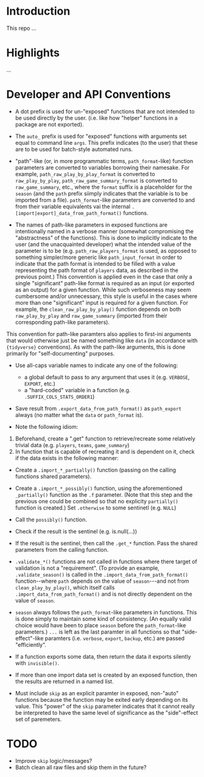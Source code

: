 
Introduction
============

This repo ...

Highlights
==========

...

Developer and API Conventions
=============================

+ A dot prefix is used for un-"exposed" functions that are not intended to be used directly by the user.
(i.e. like how "helper" functions in a package are not exported).

+ The `auto_` prefix is used for "exposed" functions with arguments set equal to command line `args`.
This prefix indicates (to the user) that these are to be used for batch-style automated runs.

+ "path"-like (or, in more programmatic terms, `path_format`-like) function parameters 
are converted to variables borrowing their namesake.
For example, `path_raw_play_by_play_format` is converted to `raw_play_by_play`,
`path_raw_game_summary_format` is converted to `raw_game_summary`, etc., where 
the `format` suffix is a placeholder for the `season` (and the `path` prefix siimply
indicates that the variable is to be imported from a file). `path_format`-like
parameters are converted to and from their variable equivalents vai the 
internal `.[import|export]_data_from_path_format()` functions.

+ The names of path-like parameters in exposed functions are intentionally
named in a verbose manner (somewhat compromising the "abstractness" of the functions).
This is done to implicitly indicate to the user (and the unacquainted developer) what the intended
value of the parameter is to be (e.g. `path_raw_players_format` is used, as opposed to
something simpler/more generic like `path_input_format` in order to indicate that the path format
is intended to be filled with a value representing the path format of `players` data,
as described in the previous point.)
This convention is applied even in the case that only a single "significant" 
path-like format is required as an input
(or exported as an output) for a given function.
While such verboseness may seem cumbersome and/or unnecessary, this style is
useful in the cases where more than one "significant" input
is required for a given function. For example, the `clean_raw_play_by_play()`
function depends on both `raw_play_by_play` and `raw_game_summary` 
(imported from their corresponding path-like parameters).

This convention for path-like paramters also applies to first-ini arguments that
would otherwise just be named something like `data` (in accordance with `{tidyverse}`
conventions). As with the path-like arguments, this is done primarily for
"self-documenting" purposes.

+ Use all-caps variable names to indicate any one of the following:
    + a global default to pass to any argument that uses it (e.g. `VERBOSE`, `EXPORT`, etc.)
    + a "hard-coded" variable in a function (e.g. `.SUFFIX_COLS_STATS_ORDER1`)
  
+ Save result from `.export_data_from_path_format()` as `path_export` always
(no matter what the `data` or `path_format` is).

+ Note the following idiom:
1. Beforehand, create a ".get" function to retrieve/recreate 
some relatively trivial data  (e.g. `players`, `teams`, `game_summary`)
2. In function that is capable of recreating it and is dependent on it,
check if the data exists in the following manner:
  + Create a `.import_*_partially()` function (passing on the calling functions
  shared parameters).
  + Create a `.import_*_possibly()` function, using the aforementioned `_partially()`
  function as the `.f` parameter. (Note that this step and the previous one
  could be combined so that no explicity `partially()` function is created.)
  Set `.otherwise` to some sentinetl (e.g. `NULL`)
  + Call the `possibly()` function.
  + Check if the result is the sentinel (e.g. is.null(...))
  + If the result is the sentinel, then call the `.get_*` function. Pass the shared
  parameters from the calling function.

+ `.validate_*()` functions are not called in functions where there target of validation
is not a "requirement". (To provide an example, `.validate_season()` is called in the
`.import_data_from_path_format()` function--where `path` depends on the value of `season`---and
not from `clean_play_by_play()`, which itself calls `.import_data_from_path_format()`
and is not directly dependent on the value of `season`.

+ `season` always follows the `path_format`-like parameters in functions.
This is done simply to maintain some kind of consistency. (An equally valid choice
would have been to place `season` before the `path_format`-like parameters.)
`...` is left as the last paramter in all functions so that "side-effect"-like
paramters (i.e. `verbose`, `export`, `backup`, etc.) are passed "efficiently".

+ If a function exports some data, then return the data it exports silently with `invisible()`.

+ If more than one import data set is created by an exposed function, then
the results are returned in a named list.

+ Must include `skip` as an explicit paramter in exposed, non-"auto" functions because
the function may be exited early depending on its value. This "power" of the `skip`
parameter indicates that it cannot really be interpreted to have the same
level of significance as the "side"-effect set of paremeters.

TODO
====

+ Improve `skip` logic/messages?
+ Batch clean all raw files and skip them in the future?
